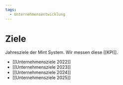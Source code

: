 ```yaml
---
tags:
  - Unternehmensentwicklung
---
```

# Ziele

Jahresziele der Mint System. Wir messen diese [[KPI]].

* [[Unternehmensziele 2022]]
* [[Unternehmensziele 2023]]
* [[Unternehmensziele 2024]]
* [[Unternehmensziele 2025]]